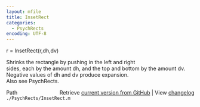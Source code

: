 ```yaml
---
layout: mfile
title: InsetRect
categories:
  - PsychRects
encoding: UTF-8
---
```


r = InsetRect(r,dh,dv)  

Shrinks the rectangle by pushing in the left and right  
sides, each by the amount dh, and the top and bottom by the amount dv.  
Negative values of dh and dv produce expansion.  
Also see PsychRects.  


<div class="code_header" style="text-align:right;">
  <span style="float:left;">Path&nbsp;&nbsp;</span> <span class="counter">Retrieve <a href=
  "https://raw.github.com/Psychtoolbox-3/Psychtoolbox-3/beta/./PsychRects/InsetRect.m">current version from GitHub</a> | View <a href=
  "https://github.com/Psychtoolbox-3/Psychtoolbox-3/commits/beta/./PsychRects/InsetRect.m">changelog</a></span>
</div>
<div class="code">
  <code>./PsychRects/InsetRect.m</code>
</div>
